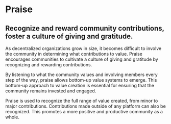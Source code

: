 # Praise

## Recognize and reward community contributions, foster a culture of giving and gratitude.

As decentralized organizations grow in size, it becomes difficult to involve the community in determining what contributions to value. Praise encourages communities to cultivate a culture of giving and gratitude by recognizing and rewarding contributions.

By listening to what the community values and involving members every step of the way, praise allows bottom-up value systems to emerge. This bottom-up approach to value creation is essential for ensuring that the community remains invested and engaged.

Praise is used to recognize the full range of value created, from minor to major contributions. Contributions made outside of any platform can also be recognized. This promotes a more positive and productive community as a whole.
